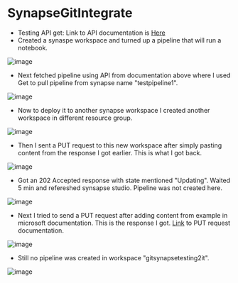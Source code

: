 # SynapseGitIntegrate

- Testing API get: Link to API documentation is [Here](https://learn.microsoft.com/en-us/rest/api/synapse/data-plane/pipeline/get-pipeline?view=rest-synapse-data-plane-2020-12-01&tabs=HTTP)
- Created a synaspe workspace and turned up a pipeline that will run a notebook.

![image](https://github.com/utsavudhungana/SynapsegGitIntegrate/assets/139304818/bef6cac0-93f3-4639-a240-590db2f3040c)

- Next fetched pipeline using API from documentation above where I used Get to pull pipeline from synapse name "testpipeline1".

![image](https://github.com/utsavudhungana/SynapsegGitIntegrate/assets/139304818/4ba27fee-9d6a-47c5-832c-9139a9856393)

- Now to deploy it to another synapse workspace I created another workspace in different resource group.

![image](https://github.com/utsavudhungana/SynapsegGitIntegrate/assets/139304818/aefb1846-c0ba-4651-b1eb-c19a7b9ef64f)

- Then I sent a PUT request to this new workspace after simply pasting content from the response I got earlier. This is what I got back.

![image](https://github.com/utsavudhungana/SynapsegGitIntegrate/assets/139304818/1171c0c4-7c51-418d-9e99-326942d0d8f5)

- Got an 202 Accepted response with state mentioned "Updating". Waited 5 min and refereshed synsapse studio. Pipeline was not created here.

![image](https://github.com/utsavudhungana/SynapsegGitIntegrate/assets/139304818/e6f5f6e7-5dbc-4b48-8459-524f214bf43f)

- Next I tried to send a PUT request after adding content from example in microsoft documentation. This is the response I got. [Link](https://learn.microsoft.com/en-us/rest/api/synapse/data-plane/pipeline/create-or-update-pipeline?view=rest-synapse-data-plane-2020-12-01&tabs=HTTP#pipelines_create) to PUT request documentation.

![image](https://github.com/utsavudhungana/SynapsegGitIntegrate/assets/139304818/892a4cb5-c57d-4d54-a648-f74efd32f04b)

- Still no pipeline was created in workspace "gitsynapsetesting2it".

![image](https://github.com/utsavudhungana/SynapsegGitIntegrate/assets/139304818/43f61e3c-ee9e-469b-8157-bb61ee2ead95)

